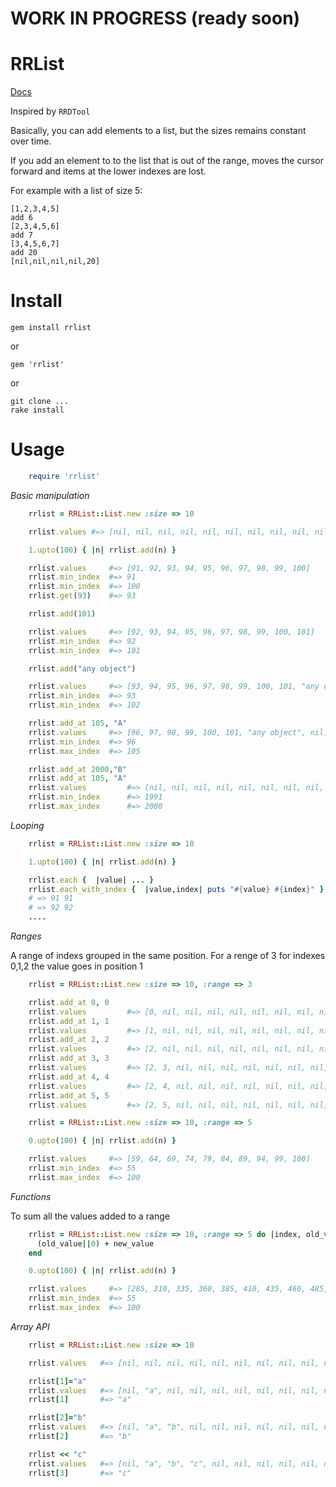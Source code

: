 # WORK IN PROGRESS (ready soon)
# RRList

[Docs](http://rubydoc.info/github/fddayan/rrlist/master/frames)

Inspired by `RRDTool`

Basically, you can add elements to a list, but the sizes remains constant over time.

If you add an element to to the list that is out of the range, moves the cursor forward and items at the lower indexes are lost.

For example with a list of size 5:

    [1,2,3,4,5]
    add 6
    [2,3,4,5,6]
    add 7
    [3,4,5,6,7]
    add 20
    [nil,nil,nil,nil,20]

Install
========

    gem install rrlist

or

    gem 'rrlist'

or

    git clone ...
    rake install

Usage
======

```ruby
    require 'rrlist'
```

*Basic manipulation*

```ruby
    rrlist = RRList::List.new :size => 10

    rrlist.values #=> [nil, nil, nil, nil, nil, nil, nil, nil, nil, nil]

    1.upto(100) { |n| rrlist.add(n) }

    rrlist.values     #=> [91, 92, 93, 94, 95, 96, 97, 98, 99, 100]
    rrlist.min_index  #=> 91
    rrlist.min_index  #=> 100
    rrlist.get(93)    #=> 93

    rrlist.add(101)

    rrlist.values     #=> [92, 93, 94, 95, 96, 97, 98, 99, 100, 101]
    rrlist.min_index  #=> 92
    rrlist.min_index  #=> 101

    rrlist.add("any object")

    rrlist.values     #=> [93, 94, 95, 96, 97, 98, 99, 100, 101, "any object"]
    rrlist.min_index  #=> 93
    rrlist.min_index  #=> 102

    rrlist.add_at 105, "A"
    rrlist.values     #=> [96, 97, 98, 99, 100, 101, "any object", nil, nil, "A"]
    rrlist.min_index  #=> 96
    rrlist.max_index  #=> 105

    rrlist.add_at 2000,"B"
    rrlist.add_at 105, "A"
    rrlist.values         #=> [nil, nil, nil, nil, nil, nil, nil, nil, nil, "B"]
    rrlist.min_index      #=> 1991
    rrlist.max_index      #=> 2000
```

*Looping*

```ruby
    rrlist = RRList::List.new :size => 10

    1.upto(100) { |n| rrlist.add(n) }

    rrlist.each {  |value| ... }
    rrlist.each_with_index {  |value,index| puts "#{value} #{index}" }
    # => 91 91
    # => 92 92
    ....
```

*Ranges*

A range of indexs grouped in the same position.
For a renge of 3 for indexes 0,1,2 the value goes in position 1

```ruby
    rrlist = RRList::List.new :size => 10, :range => 3

    rrlist.add_at 0, 0
    rrlist.values         #=> [0, nil, nil, nil, nil, nil, nil, nil, nil, nil]
    rrlist.add_at 1, 1
    rrlist.values         #=> [1, nil, nil, nil, nil, nil, nil, nil, nil, nil]
    rrlist.add_at 2, 2
    rrlist.values         #=> [2, nil, nil, nil, nil, nil, nil, nil, nil, nil]
    rrlist.add_at 3, 3
    rrlist.values         #=> [2, 3, nil, nil, nil, nil, nil, nil, nil, nil]
    rrlist.add_at 4, 4
    rrlist.values         #=> [2, 4, nil, nil, nil, nil, nil, nil, nil, nil]
    rrlist.add_at 5, 5
    rrlist.values         #=> [2, 5, nil, nil, nil, nil, nil, nil, nil, nil]

    rrlist = RRList::List.new :size => 10, :range => 5

    0.upto(100) { |n| rrlist.add(n) }

    rrlist.values     #=> [59, 64, 69, 74, 79, 84, 89, 94, 99, 100]
    rrlist.min_index  #=> 55
    rrlist.max_index  #=> 100
```

*Functions*

To sum all the values added to a range

```ruby
    rrlist = RRList::List.new :size => 10, :range => 5 do |index, old_value, new_value|
      (old_value||0) + new_value
    end

    0.upto(100) { |n| rrlist.add(n) }

    rrlist.values     #=> [285, 310, 335, 360, 385, 410, 435, 460, 485, 100]
    rrlist.min_index  #=> 55
    rrlist.max_index  #=> 100
```

*Array API*

```ruby
    rrlist = RRList::List.new :size => 10

    rrlist.values   #=> [nil, nil, nil, nil, nil, nil, nil, nil, nil, nil]

    rrlist[1]="a"
    rrlist.values   #=> [nil, "a", nil, nil, nil, nil, nil, nil, nil, nil]
    rrlist[1]       #=> "a"

    rrlist[2]="b"
    rrlist.values   #=> [nil, "a", "b", nil, nil, nil, nil, nil, nil, nil]
    rrlist[2]       #=> "b"

    rrlist << "c"
    rrlist.values   #=> [nil, "a", "b", "c", nil, nil, nil, nil, nil, nil]
    rrlist[3]       #=> "c"
```
